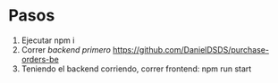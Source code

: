 # Pasos

1. Ejecutar npm i
2. Correr *backend primero* https://github.com/DanielDSDS/purchase-orders-be
3. Teniendo el backend corriendo, correr frontend: npm run start
